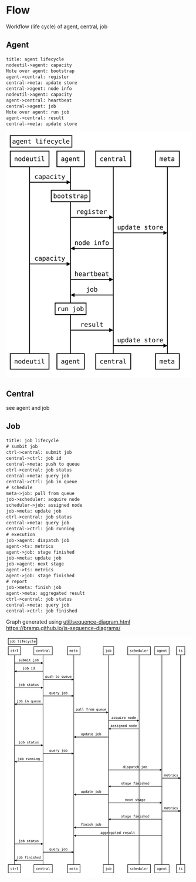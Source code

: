 # Flow

Workflow (life cycle) of agent, central, job

## Agent

````text
title: agent lifecycle
nodeutil->agent: capacity
Note over agent: bootstrap
agent->central: register
central->meta: update store
central->agent: node info
nodeutil->agent: capacity
agent->central: heartbeat
central->agent: job
Note over agent: run job
agent->central: result
central->meta: update store
````

![agent-flow](images/agent-flow.svg)

## Central

see agent and job

## Job

````text
title: job lifecycle
# sumbit job
ctrl->central: submit job
central->ctrl: job id
central->meta: push to queue
ctrl->central: job status
central->meta: query job
central->ctrl: job in queue
# schedule
meta->job: pull from queue
job->scheduler: acquire node
scheduler->job: assigned node
job->meta: update job
ctrl->central: job status
central->meta: query job
central->ctrl: job running
# execution
job->agent: dispatch job
agent->ts: metrics
agent->job: stage finished
job->meta: update job
job->agent: next stage
agent->ts: metrics
agent->job: stage finished
# report
job->meta: finish job
agent->meta: aggregated result
ctrl->central: job status
central->meta: query job
central->ctrl: job finished
````

Graph generated using [util/sequence-diagram.html](util/sequence-diagram.html) https://bramp.github.io/js-sequence-diagrams/

![Job flow](images/job-flow.svg)